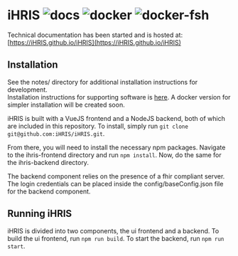 # iHRIS ![docs](https://github.com/iHRIS/iHRIS/workflows/docs/badge.svg) ![docker](https://github.com/iHRIS/iHRIS/workflows/docker/badge.svg) ![docker-fsh](https://github.com/iHRIS/iHRIS/workflows/docker-fsh/badge.svg)

Technical documentation has been started and is hosted at: [https://iHRIS.github.io/iHRIS](https://iHRIS.github.io/iHRIS)

## Installation

See the notes/ directory for additional installation instructions for development.  
Installation instructions for supporting software is [here](notes/install.md).
A docker version for simpler installation will be created soon.

iHRIS is built with a VueJS frontend and a NodeJS backend, both of which are included 
in this repository. To install, simply run 
`git clone git@github.com:iHRIS/iHRIS.git`.

From there, you will need to install the necessary npm packages. Navigate to the 
ihris-frontend directory and run `npm install`. Now, do the same for the ihris-backend 
directory.


The backend component relies on the presence of a fhir compliant server. 
The login credentials can be placed inside the config/baseConfig.json file for 
the backend component.

## Running iHRIS
iHRIS is divided into two components, the ui frontend and a backend. To build the 
ui frontend, run `npm run build`. To start the backend, run `npm run start`.

